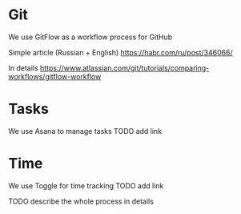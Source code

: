 # Git
We use GitFlow as a workflow process for GitHub

Simple article (Russian + English)
https://habr.com/ru/post/346066/

In details
https://www.atlassian.com/git/tutorials/comparing-workflows/gitflow-workflow

# Tasks
We use Asana to manage tasks
TODO add link

# Time
We use Toggle for time tracking 
TODO add link


TODO describe the whole process in details
